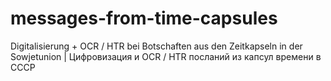 # messages-from-time-capsules
Digitalisierung + OCR / HTR bei Botschaften aus den Zeitkapseln in der Sowjetunion | Цифровизация и OCR / HTR посланий из капсул времени в СССР
